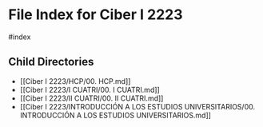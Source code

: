 # File Index for Ciber I 2223
#index

## Child Directories

- [[Ciber I 2223/HCP/00. HCP.md]]
- [[Ciber I 2223/I CUATRI/00. I CUATRI.md]]
- [[Ciber I 2223/II CUATRI/00. II CUATRI.md]]
- [[Ciber I 2223/INTRODUCCIÓN A LOS ESTUDIOS UNIVERSITARIOS/00. INTRODUCCIÓN A LOS ESTUDIOS UNIVERSITARIOS.md]]

